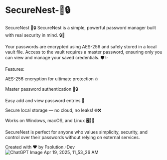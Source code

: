 # SecureNest-🐣🔒
SecureNest 🐣🔒
SecureNest is a simple, powerful password manager built with real security in mind. 🔒🚀

Your passwords are encrypted using AES-256 and safely stored in a local vault file. Access to the vault requires a master password, ensuring only you can view and manage your saved credentials. 🛡️✨

Features:

AES-256 encryption for ultimate protection 🔥

Master password authentication 🧠🔒

Easy add and view password entries 📄

Secure local storage — no cloud, no leaks! 🌐❌

Works on Windows, macOS, and Linux 🖥️🐧🍏

SecureNest is perfect for anyone who values simplicity, security, and control over their passwords without relying on external services.

Created with ❤️ by Fsolution.-Dev
![ChatGPT Image Apr 19, 2025, 11_53_26 AM](https://github.com/user-attachments/assets/81b04996-72a0-47f0-8c5f-3d158347af29)
